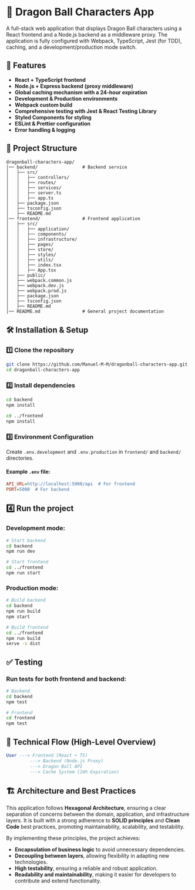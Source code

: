 # 🐉 Dragon Ball Characters App

A full-stack web application that displays Dragon Ball characters using a React frontend and a Node.js backend as a middleware proxy. The application is fully configured with Webpack, TypeScript, Jest (for TDD), caching, and a development/production mode switch.

## 🚀 Features

- **React + TypeScript frontend**
- **Node.js + Express backend (proxy middleware)**
- **Global caching mechanism with a 24-hour expiration**
- **Development & Production environments**
- **Webpack custom build**
- **Comprehensive testing with Jest & React Testing Library**
- **Styled Components for styling**
- **ESLint & Prettier configuration**
- **Error handling & logging**

## 📁 Project Structure

```plaintext
dragonball-characters-app/
│── backend/                 # Backend service
│   ├── src/
│   │   ├── controllers/
│   │   ├── routes/
│   │   ├── services/
│   │   ├── server.ts
│   │   ├── app.ts
│   ├── package.json
│   ├── tsconfig.json
│   ├── README.md
│── frontend/                # Frontend application
│   ├── src/
│   │   ├── application/
│   │   ├── components/
│   │   ├── infrastructure/
│   │   ├── pages/
│   │   ├── store/
│   │   ├── styles/
│   │   ├── utils/
│   │   ├── index.tsx
│   │   ├── App.tsx
│   ├── public/
│   ├── webpack.common.js
│   ├── webpack.dev.js
│   ├── webpack.prod.js
│   ├── package.json
│   ├── tsconfig.json
│   ├── README.md
│── README.md                # General project documentation
```

## 🛠️ Installation & Setup

### 1️⃣ Clone the repository

```sh
git clone https://github.com/Manuel-M-M/dragonball-characters-app.git
cd dragonball-characters-app
```

### 2️⃣ Install dependencies

```sh
cd backend
npm install

cd ../frontend
npm install
```

### 3️⃣ Environment Configuration

Create `.env.development` and `.env.production` in `frontend/` and `backend/` directories.

#### Example `.env` file:

```ini
API_URL=http://localhost:5000/api  # For frontend
PORT=5000  # For backend
```

## 4️⃣ Run the project

### Development mode:

```sh
# Start backend
cd backend
npm run dev

# Start frontend
cd ../frontend
npm run start
```

### Production mode:

```sh
# Build backend
cd backend
npm run build
npm start

# Build frontend
cd ../frontend
npm run build
serve -s dist
```

## ✅ Testing

### Run tests for both frontend and backend:

```sh
# Backend
cd backend
npm test

# Frontend
cd frontend
npm test
```

## 📌 Technical Flow (High-Level Overview)

```sql
User ---> Frontend (React + TS)
         ---> Backend (Node.js Proxy)
         ---> Dragon Ball API
         ---> Cache System (24h Expiration)
```

## 🏗️ Architecture and Best Practices

This application follows **Hexagonal Architecture**, ensuring a clear separation of concerns between the domain, application, and infrastructure layers. It is built with a strong adherence to **SOLID principles** and **Clean Code** best practices, promoting maintainability, scalability, and testability.

By implementing these principles, the project achieves:

- **Encapsulation of business logic** to avoid unnecessary dependencies.
- **Decoupling between layers**, allowing flexibility in adapting new technologies.
- **High testability**, ensuring a reliable and robust application.
- **Readability and maintainability**, making it easier for developers to contribute and extend functionality.
